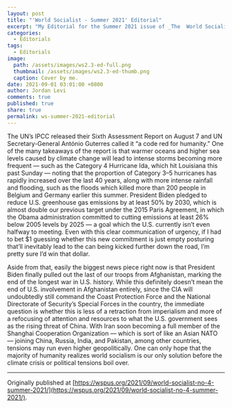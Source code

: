 ```yaml
---
layout: post
title: "'World Socialist - Summer 2021' Editorial"
excerpt: "My Editorial for the Summer 2021 issue of _The  World Socialist_."
categories:
  - Editorials
tags:
  - Editorials
image: 
  path: /assets/images/ws2.3-ed-full.png
  thumbnail: /assets/images/ws2.3-ed-thumb.png
  caption: Cover by me.
date: 2021-09-01 03:01:00 +0800
author: Jordan Levi
comments: true
published: true
share: true
permalink: ws-summer-2021-editorial
---
```

The UN’s IPCC released their Sixth Assessment Report on August 7 and UN Secretary-General António Guterres called it “a code red for humanity.” One of the many takeaways of the report is that warmer oceans and higher sea levels caused by climate change will lead to intense storms becoming more frequent — such as the Category 4 Hurricane Ida, which hit Louisiana this past Sunday — noting that the proportion of Category 3–5 hurricanes has rapidly increased over the last 40 years, along with more intense rainfall and flooding, such as the floods which killed more than 200 people in Belgium and Germany earlier this summer. President Biden pledged to reduce U.S. greenhouse gas emissions by at least 50% by 2030, which is almost double our previous target under the 2015 Paris Agreement, in which the Obama administration committed to cutting emissions at least 26% below 2005 levels by 2025 — a goal which the U.S. currently isn’t even halfway to meeting. Even with this clear communication of urgency, if I had to bet $1 guessing whether this new commitment is just empty posturing that’ll inevitably lead to the can being kicked further down the road, I’m pretty sure I’d win that dollar.

Aside from that, easily the biggest news piece right now is that President Biden finally pulled out the last of our troops from Afghanistan, marking the end of the longest war in U.S. history. While this definitely doesn’t mean the end of U.S. involvement in Afghanistan entirely, since the CIA will undoubtedly still command the Coast Protection Force and the National Directorate of Security’s Special Forces in the country, the immediate question is whether this is less of a retraction from imperialism and more of a refocusing of attention and resources to what the U.S. government sees as the rising threat of China. With Iran soon becoming a full member of the Shanghai Cooperation Organization — which is sort of like an Asian NATO — joining China, Russia, India, and Pakistan, among other countries, tensions may run even higher geopolitically. One can only hope that the majority of humanity realizes world socialism is our only solution before the climate crisis or political tensions boil over.

<hr>

Originally published at [https://wspus.org/2021/09/world-socialist-no-4-summer-2021/](https://wspus.org/2021/09/world-socialist-no-4-summer-2021/).

